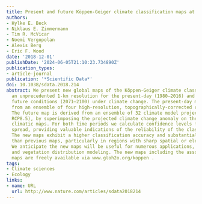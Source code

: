 ```yaml
---
title: Present and future Köppen-Geiger climate classification maps at 1-km resolution
authors:
- Hylke E. Beck
- Niklaus E. Zimmermann
- Tim R. McVicar
- Noemi Vergopolan
- Alexis Berg
- Eric F. Wood
date: '2018-12-01'
publishDate: '2024-06-05T21:10:23.734890Z'
publication_types:
- article-journal
publication: '*Scientific Data*'
doi: 10.1038/sdata.2018.214
abstract: We present new global maps of the Köppen-Geiger climate classification at
  an unprecedented 1-km resolution for the present-day (1980–2016) and for projected
  future conditions (2071–2100) under climate change. The present-day map is derived
  from an ensemble of four high-resolution, topographically-corrected climatic maps.
  The future map is derived from an ensemble of 32 climate model projections (scenario
  RCP8.5), by superimposing the projected climate change anomaly on the baseline high-resolution
  climatic maps. For both time periods we calculate confidence levels from the ensemble
  spread, providing valuable indications of the reliability of the classifications.
  The new maps exhibit a higher classification accuracy and substantially more detail
  than previous maps, particularly in regions with sharp spatial or elevation gradients.
  We anticipate the new maps will be useful for numerous applications, including species
  and vegetation distribution modeling. The new maps including the associated confidence
  maps are freely available via www.gloh2o.org/koppen .
tags:
- Climate sciences
- Ecology
links:
- name: URL
  url: http://www.nature.com/articles/sdata2018214
---
```


